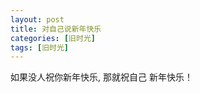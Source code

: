 ```yaml
---
layout: post
title: 对自己说新年快乐
categories: [旧时光]
tags: [旧时光]
---
```


如果没人祝你新年快乐, 那就祝自己 新年快乐！ 
